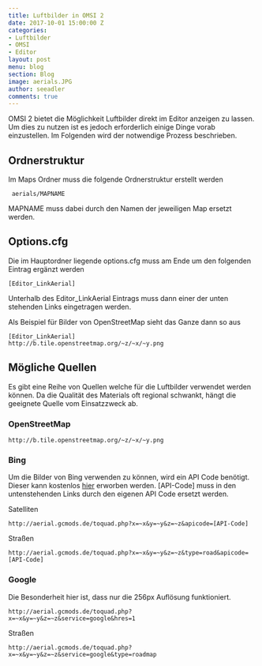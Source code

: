 ```yaml
---
title: Luftbilder in OMSI 2
date: 2017-10-01 15:00:00 Z
categories:
- Luftbilder
- OMSI
- Editor
layout: post
menu: blog
section: Blog
image: aerials.JPG
author: seeadler
comments: true
---
```


OMSI 2 bietet die Möglichkeit Luftbilder direkt im Editor anzeigen zu lassen. Um dies zu nutzen ist es jedoch erforderlich einige Dinge vorab einzustellen. Im Folgenden wird der notwendige Prozess beschrieben.

## Ordnerstruktur
Im Maps Ordner muss die folgende Ordnerstruktur erstellt werden

     aerials/MAPNAME

MAPNAME muss dabei durch den Namen der jeweiligen Map ersetzt werden.

## Options.cfg
Die im Hauptordner liegende options.cfg muss am Ende um den folgenden Eintrag ergänzt werden

    [Editor_LinkAerial]

Unterhalb des Editor_LinkAerial Eintrags muss dann einer der unten stehenden Links eingetragen werden.

Als Beispiel für Bilder von OpenStreetMap sieht das Ganze dann so aus

    [Editor_LinkAerial]
    http://b.tile.openstreetmap.org/~z/~x/~y.png

## Mögliche Quellen
Es gibt eine Reihe von Quellen welche für die Luftbilder verwendet werden können. Da die Qualität des Materials oft regional schwankt, hängt die geeignete Quelle vom Einsatzzweck ab.

### OpenStreetMap
    http://b.tile.openstreetmap.org/~z/~x/~y.png

### Bing
Um die Bilder von Bing verwenden zu können, wird ein API Code benötigt. Dieser kann kostenlos [hier](https://www.bingmapsportal.com/) erworben werden. [API-Code] muss in den untenstehenden Links durch den eigenen API Code ersetzt werden.

Satelliten

    http://aerial.gcmods.de/toquad.php?x=~x&y=~y&z=~z&apicode=[API-Code]

Straßen

    http://aerial.gcmods.de/toquad.php?x=~x&y=~y&z=~z&type=road&apicode=[API-Code]

### Google
Die Besonderheit hier ist, dass nur die 256px Auflösung funktioniert.

    http://aerial.gcmods.de/toquad.php?x=~x&y=~y&z=~z&service=google&hres=1

Straßen

    http://aerial.gcmods.de/toquad.php?x=~x&y=~y&z=~z&service=google&type=roadmap
